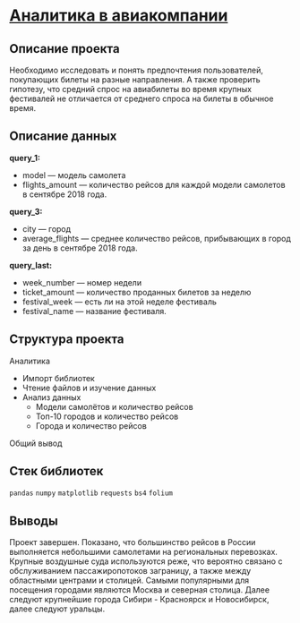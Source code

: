 # [Аналитика в авиакомпании](https://github.com/borisenko-ru/practicum_ds_data/blob/main/14_Airline_Analytics_SQL_project/14_Airline_Analytics_SQL_project.ipynb)

## Описание проекта

Необходимо исследовать и понять предпочтения пользователей, покупающих билеты на разные направления. А также проверить гипотезу, что средний спрос на авиабилеты во время крупных фестивалей не отличается от среднего спроса на билеты в обычное время.

## Описание данных

**query_1:**
- model — модель самолета
- flights_amount — количество рейсов для каждой модели самолетов в сентябре 2018 года.

**query_3:**
- city — город
- average_flights — среднее количество рейсов, прибывающих в город за день в сентябре 2018 года.

**query_last:**
- week_number — номер недели
- ticket_amount — количество проданных билетов за неделю
- festival_week — есть ли на этой неделе фестиваль
- festival_name — название фестиваля.

## Структура проекта

Аналитика
- Импорт библиотек
- Чтение файлов и изучение данных
- Анализ данных
  - Модели самолётов и количество рейсов
  - Топ-10 городов и количество рейсов
  - Города и количество рейсов

Общий вывод

## Стек библиотек
`pandas` `numpy` `matplotlib` `requests` `bs4` `folium`

## Выводы

Проект завершен. Показано, что большинство рейсов в России выполняется небольшими самолетами на региональных перевозках. Крупные воздушные суда используются реже, что вероятно связано с обслуживанием пассажиропотоков заграницу, а также между областными центрами и столицей. Самыми популярными для посещения городами являются Москва и северная столица. Далее следуют крупнейшие города Сибири - Красноярск и Новосибирск, далее следуют уральцы.
